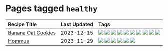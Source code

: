 # Pages tagged `healthy`

|Recipe Title|Last Updated|Tags
|:---|:---|:---|
|[Banana Oat Cookies](../recipes/bananaoatcookies.md)|2023-12-15|[![](https://img.shields.io/badge/tag-baked-062ab)](../tags/baked.md) [![](https://img.shields.io/badge/tag-breakfast-1754e4)](../tags/breakfast.md) [![](https://img.shields.io/badge/tag-chocolate-208450)](../tags/chocolate.md) [![](https://img.shields.io/badge/tag-coffee-e4f90)](../tags/coffee.md) [![](https://img.shields.io/badge/tag-dessert-8f457a)](../tags/dessert.md) [![](https://img.shields.io/badge/tag-great-13fda6)](../tags/great.md) [![](https://img.shields.io/badge/tag-healthy-9fef19)](../tags/healthy.md) [![](https://img.shields.io/badge/tag-snack-10cdd6)](../tags/snack.md) [![](https://img.shields.io/badge/tag-vegan-b7439e)](../tags/vegan.md) [![](https://img.shields.io/badge/tag-vegetarian-c6d429)](../tags/vegetarian.md)|
|[Hommus](../recipes/hommus.md)|2023-11-29|[![](https://img.shields.io/badge/tag-healthy-9fef19)](../tags/healthy.md) [![](https://img.shields.io/badge/tag-messy-8ce73b)](../tags/messy.md) [![](https://img.shields.io/badge/tag-protein-c02c21)](../tags/protein.md) [![](https://img.shields.io/badge/tag-tricky-8344b1)](../tags/tricky.md) [![](https://img.shields.io/badge/tag-vegan-b7439e)](../tags/vegan.md) [![](https://img.shields.io/badge/tag-vegetarian-c6d429)](../tags/vegetarian.md)|